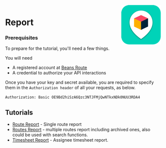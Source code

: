 <img src="../assets/images/beans-128x128.png" align="right" />

# Report

### Prerequisites

To prepare for the tutorial, you'll need a few things.

You will need

   * A registered account at [Beans Route](https://beansroute.ai)
   * A credential to authorize your API interactions

Once you have your key and secret available, you are required to specify them in the `Authorization header` of all your requests, as below.

```
Authorization: Basic OE9Bd2hiSzA6Qzc3NTJFMjQwNTkxNDk0NUU3RDA4
```

## Tutorials

- [Route Report](https://github.com/beansai/beans-tutorials/tree/main/report/route) - Single route report
- [Routes Report](https://github.com/beansai/beans-tutorials/tree/main/report/routes) - multiple routes report including archived ones, also could be used with search functions.
- [Timesheet Report](https://github.com/beansai/beans-tutorials/tree/main/report/timesheet) - Assignee timesheet report.